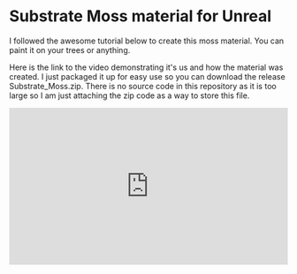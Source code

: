 # Substrate Moss material for Unreal 

I followed the awesome tutorial below to create this moss material.
You can paint it on your trees or anything.

Here is the link to the video demonstrating it's us and how the material was created.  I just packaged it up for easy use so you can download the release Substrate_Moss.zip.  There is no source code in this repository as it is too large so I am just attaching the zip code as a way to store this file.

<div style="position: relative; width: 100%; padding-bottom: 56.25%">
<iframe src="https://www.youtube.com/embed/E-L29-DJT3k" 
        title="Stone Wall Creation: Substance Designer Masterclass" frameborder="0" allowfullscreen
        allow="accelerometer; autoplay; clipboard-write; encrypted-media; gyroscope; picture-in-picture" 
        style="position: absolute; width: 100%; height: 100%;">
</iframe>
</div>
